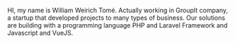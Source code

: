 HI, my name is William Weirich Tomé. Actually working in GroupIt company, a startup that developed projects to many types of business. Our solutions are building with a programming language PHP and Laravel Framework and Javascript and VueJS.

